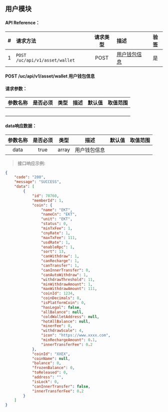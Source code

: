 ## 用户模块


#### API Reference：

|#      |请求方法    |请求类型    |描述    |验签    |
|:---:  |:---       |:---:      |:---    |:---:  |
|1|```POST /uc/api/v1/asset/wallet```|POST|[用户钱包信息](#post-/uc/api/v1/asset/wallet-用户钱包信息)|是|



 





#### POST /uc/api/v1/asset/wallet    用户钱包信息

#### 请求参数：


|参数名称    |是否必须    |类型    |描述    |默认值     |取值范围    |
|:---       |:---:      |:---:  |:---    |:---      |---        |
|　         |           |       |        |          |           |



#### data响应数据：

|参数名称             |是否必须    |类型           |描述        |默认值     |取值范围       |
|:---:                |:---:      |:---:          |:---:      |:---       |---           |
|data                |true       |array          |用户钱包信息 |　         |               |



> 接口响应示例:
```json
{
	"code": "200",
	"message": "SUCCESS",
	"data": [
		{
			"id": 70760,      
			"memberId": 1,
			"coin": {
				"name": "EKT",
				"nameCn": "EKT",
				"unit": "EKT",
				"status": 0,
				"minTxFee": 1,
				"cnyRate": 1,
				"maxTxFee": 111,
				"usdRate": 1,
				"enableRpc": 1,
				"sort": 13,
				"canWithdraw": 1,
				"canRecharge": 1,
				"canTransfer": 1,
				"canInnerTransfer": 0,
				"canAutoWithdraw": 1,
				"withdrawThreshold": 11,
				"minWithdrawAmount": 1,
				"maxWithdrawAmount": 111,
				"coinId": 1234,
				"coinDecimals": 8,
				"isPlatformCoin": 0,
				"hasLegal": false,
				"allBalance": null,
				"coldWalletAddress": null,
				"hotAllBalance": null,
				"minerFee": 0,
				"withdrawScale": 4,
				"icon": "https://www.xxxx.com",
				"minRechargeAmount": 0.1,
				"innerTransferFee": 0.2
            },
            "coinId": "XXEX",
            "coinName": null,
            "balance": 0,
            "frozenBalance": 0,
            "toReleased": 0,
            "address": "",
            "isLock": 0,
            "canInnerTransfer": false,
            "innerTransferFee": 0.2
        }
    ]
}
```
    
